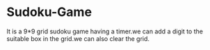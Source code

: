 # Sudoku-Game 
It is a 9*9 grid sudoku game having a timer.we can add a digit to the suitable box in the grid.we can also clear the grid.
